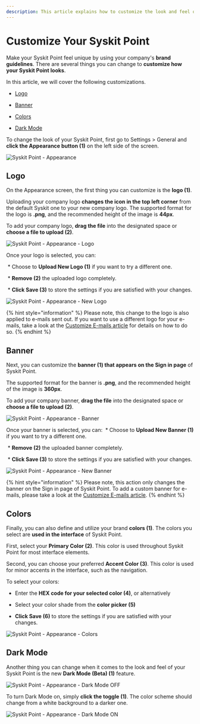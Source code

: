```yaml
---
description: This article explains how to customize the look and feel of Syskit Point.
---
```



# Customize Your Syskit Point 

Make your Syskit Point feel unique by using your company's **brand guidelines**. There are several things you can change to **customize how your Syskit Point looks**.

In this article, we will cover the following customizations.

* [Logo](#logo)

* [Banner](#banner)

* [Colors](#colors)

* [Dark Mode](#dark-mode)

To change the look of your Syskit Point, first go to Settings > General and **click the Appearance button (1)** on the left side of the screen.

![Syskit Point - Appearance](../.gitbook/assets/customize-appearance.png)

## Logo

On the Appearance screen, the first thing you can customize is the **logo (1)**.

Uploading your company logo **changes the icon in the top left corner** from the default Syskit one to your new company logo. The supported format for the logo is **.png**, and the recommended height of the image is **44px**.

To add your company logo, **drag the file** into the designated space or **choose a file to upload (2)**. 

![Syskit Point - Appearance - Logo](../.gitbook/assets/customize-appearance-logo.png)

Once your logo is selected, you can: 

 * Choose to **Upload New Logo (1)** if you want to try a different one.

 * **Remove (2)** the uploaded logo completely. 

 * **Click Save (3)** to store the settings if you are satisfied with your changes.

![Syskit Point - Appearance - New Logo](../.gitbook/assets/customize-appearance-new-logo.png)

{% hint style="information" %}
Please note, this change to the logo is also applied to e-mails sent out. If you want to use a different logo for your e-mails, take a look at the [Customize E-mails article](customize-emails.md) for details on how to do so.
{% endhint %}

## Banner

Next, you can customize the **banner (1) that appears on the Sign in page** of Syskit Point. 

The supported format for the banner is **.png**, and the recommended height of the image is **360px**.

To add your company banner, **drag the file** into the designated space or **choose a file to upload (2)**. 

![Syskit Point - Appearance - Banner](../.gitbook/assets/customize-appearance-banner.png)

Once your banner is selected, you can: 
 * Choose to **Upload New Banner (1)** if you want to try a different one.

 * **Remove (2)** the uploaded banner completely. 

 * **Click Save (3)** to store the settings if you are satisfied with your changes.

![Syskit Point - Appearance - New Banner](../.gitbook/assets/customize-appearance-new-banner.png)

{% hint style="information" %}
Please note, this action only changes the banner on the Sign in page of Syskit Point. To add a custom banner for e-mails, please take a look at the [Customize E-mails article](customize-emails.md).
{% endhint %}


## Colors

Finally, you can also define and utilize your brand **colors (1)**. The colors you select are **used in the interface** of Syskit Point. 

First, select your **Primary Color (2)**. This color is used throughout Syskit Point for most interface elements.

Second, you can choose your preferred **Accent Color (3)**. This color is used for minor accents in the interface, such as the navigation. 

To select your colors: 

* Enter the **HEX code for your selected color (4)**, or alternatively

* Select your color shade from the **color picker (5)**

* **Click Save (6)** to store the settings if you are satisfied with your changes.

![Syskit Point - Appearance - Colors](../.gitbook/assets/customize-appearance-colors.png)

## Dark Mode

Another thing you can change when it comes to the look and feel of your Syskit Point is the new **Dark Mode (Beta) (1)** feature. 

![Syskit Point - Appearance - Dark Mode OFF](../.gitbook/assets/customize-appearance-dark-mode-off.png)

To turn Dark Mode on, simply **click the toggle (1)**. The color scheme should change from a white background to a darker one.  

![Syskit Point - Appearance - Dark Mode ON](../.gitbook/assets/customize-appearance-dark-mode-on.png)

